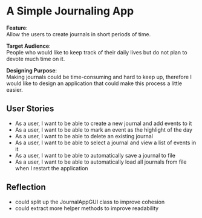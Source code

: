 # A Simple Journaling App

**Feature**: <br>
Allow the users to create journals in short periods of time.

**Target Audience**: <br>
People who would like to keep track of their daily lives but do not plan to devote much time on it.

**Designing Purpose**: <br>
Making journals could be time-consuming and hard to keep up, 
therefore I would like to design an application that could make this process a little easier.

## User Stories
- As a user, I want to be able to create a new journal and add events to it
- As a user, I want to be able to mark an event as the highlight of the day
- As a user, I want to be able to delete an existing journal
- As a user, I want to be able to select a journal and view a list of events in it
- As a user, I want to be able to automatically save a journal to file
- As a user, I want to be able to automatically load all journals from file when I restart the application

## Reflection
- could split up the JournalAppGUI class to improve cohesion
- could extract more helper methods to improve readability
